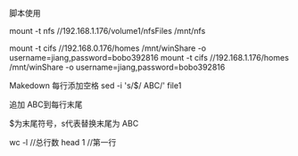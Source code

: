 脚本使用


mount -t nfs //192.168.1.176/volume1/nfsFiles /mnt/nfs

mount -t cifs //192.168.0.176/homes /mnt/winShare -o username=jiang,password=bobo392816
mount -t cifs //192.168.1.176/homes /mnt/winShare -o username=jiang,password=bobo392816

Makedown 每行添加空格
sed -i 's/$/ ABC/' file1

追加 ABC到每行末尾

$为末尾符号，s代表替换末尾为 ABC

wc -l //总行数
head 1 //第一行



